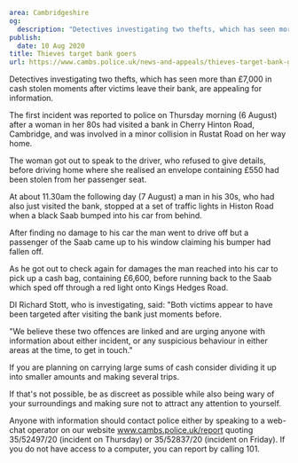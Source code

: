 ```yaml
area: Cambridgeshire
og:
  description: "Detectives investigating two thefts, which has seen more than \xA37,000 in cash stolen moments after victims leave their bank, are appealing for information."
publish:
  date: 10 Aug 2020
title: Thieves target bank goers
url: https://www.cambs.police.uk/news-and-appeals/thieves-target-bank-goers
```

Detectives investigating two thefts, which has seen more than £7,000 in cash stolen moments after victims leave their bank, are appealing for information.

The first incident was reported to police on Thursday morning (6 August) after a woman in her 80s had visited a bank in Cherry Hinton Road, Cambridge, and was involved in a minor collision in Rustat Road on her way home.

The woman got out to speak to the driver, who refused to give details, before driving home where she realised an envelope containing £550 had been stolen from her passenger seat.

At about 11.30am the following day (7 August) a man in his 30s, who had also just visited the bank, stopped at a set of traffic lights in Histon Road when a black Saab bumped into his car from behind.

After finding no damage to his car the man went to drive off but a passenger of the Saab came up to his window claiming his bumper had fallen off.

As he got out to check again for damages the man reached into his car to pick up a cash bag, containing £6,600, before running back to the Saab which sped off through a red light onto Kings Hedges Road.

DI Richard Stott, who is investigating, said: "Both victims appear to have been targeted after visiting the bank just moments before.

"We believe these two offences are linked and are urging anyone with information about either incident, or any suspicious behaviour in either areas at the time, to get in touch."

If you are planning on carrying large sums of cash consider dividing it up into smaller amounts and making several trips.

If that's not possible, be as discreet as possible while also being wary of your surroundings and making sure not to attract any attention to yourself.

Anyone with information should contact police either by speaking to a web-chat operator on our website www.cambs.police.uk/report quoting 35/52497/20 (incident on Thursday) or 35/52837/20 (incident on Friday). If you do not have access to a computer, you can report by calling 101.
